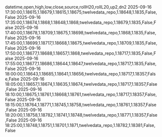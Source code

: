 datetime,open,high,low,close,source,rollH20,rollL20,up2,dn2
2025-09-16 17:30:00,1.18615,1.18679,1.18615,1.18675,twelvedata_repo,1.18648,1.1835,False,False
2025-09-16 17:35:00,1.18674,1.1868,1.18648,1.1868,twelvedata_repo,1.18679,1.1835,False,False
2025-09-16 17:40:00,1.18678,1.18709,1.18675,1.18698,twelvedata_repo,1.1868,1.1835,False,False
2025-09-16 17:45:00,1.18699,1.18717,1.18668,1.18675,twelvedata_repo,1.18709,1.1835,False,False
2025-09-16 17:50:00,1.18677,1.18688,1.18657,1.1868,twelvedata_repo,1.18717,1.1835,False,False
2025-09-16 17:55:00,1.18677,1.18686,1.18644,1.18647,twelvedata_repo,1.18717,1.1835,False,False
2025-09-16 18:00:00,1.18643,1.18685,1.18641,1.18656,twelvedata_repo,1.18717,1.18357,False,False
2025-09-16 18:05:00,1.18657,1.18674,1.18635,1.18674,twelvedata_repo,1.18717,1.18357,False,False
2025-09-16 18:10:00,1.18675,1.18761,1.18668,1.18761,twelvedata_repo,1.18717,1.18357,False,False
2025-09-16 18:15:00,1.18764,1.18771,1.18745,1.18758,twelvedata_repo,1.18761,1.18357,False,False
2025-09-16 18:20:00,1.18758,1.18782,1.18741,1.18748,twelvedata_repo,1.18771,1.18357,False,False
2025-09-16 18:25:00,1.18748,1.18751,1.18701,1.1871,twelvedata_repo,1.18782,1.18381,False,False
